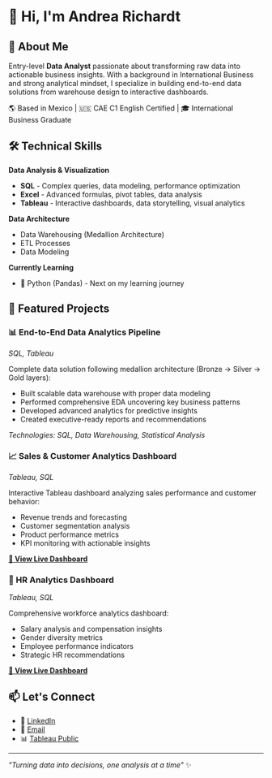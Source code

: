 # 👋 Hi, I'm Andrea Richardt

## 🎯 About Me
Entry-level **Data Analyst** passionate about transforming raw data into actionable business insights. With a background in International Business and strong analytical mindset, I specialize in building end-to-end data solutions from warehouse design to interactive dashboards.

🌎 Based in Mexico | 🇺🇸 CAE C1 English Certified | 🎓 International Business Graduate

## 🛠️ Technical Skills

**Data Analysis & Visualization**
- **SQL** - Complex queries, data modeling, performance optimization
- **Excel** - Advanced formulas, pivot tables, data analysis
- **Tableau** - Interactive dashboards, data storytelling, visual analytics

**Data Architecture**
- Data Warehousing (Medallion Architecture)
- ETL Processes
- Data Modeling

**Currently Learning**
- 🐍 Python (Pandas) - Next on my learning journey

## 🚀 Featured Projects

### 📊 End-to-End Data Analytics Pipeline
*SQL, Tableau*

Complete data solution following medallion architecture (Bronze → Silver → Gold layers):
- Built scalable data warehouse with proper data modeling
- Performed comprehensive EDA uncovering key business patterns
- Developed advanced analytics for predictive insights
- Created executive-ready reports and recommendations

*Technologies: SQL, Data Warehousing, Statistical Analysis*

### 📈 Sales & Customer Analytics Dashboard
*Tableau, SQL*

Interactive Tableau dashboard analyzing sales performance and customer behavior:
- Revenue trends and forecasting
- Customer segmentation analysis
- Product performance metrics
- KPI monitoring with actionable insights

**[🔗 View Live Dashboard](https://public.tableau.com/views/SalesCustomerDashboard_17524469839340/SalesDashboard?:language=en-GB&:sid=&:redirect=auth&:display_count=n&:origin=viz_share_link)**

### 👥 HR Analytics Dashboard
*Tableau, SQL*

Comprehensive workforce analytics dashboard:
- Salary analysis and compensation insights
- Gender diversity metrics
- Employee performance indicators
- Strategic HR recommendations

**[🔗 View Live Dashboard](https://public.tableau.com/views/HRDashboard_17527668542800/HRResourcesOverview?:language=en-GB&:sid=&:redirect=auth&:display_count=n&:origin=viz_share_link)**


## 📫 Let's Connect

- 💼 [LinkedIn](www.linkedin.com/in/andrea-richardt-rios)
- 📧 [Email](andrearichardtrios@gmail.com.com)
- 📊 [Tableau Public](https://public.tableau.com/app/profile/andrea.richardt)

---

*"Turning data into decisions, one analysis at a time"* ✨

<!--
**yourusername/yourusername** is a ✨ _special_ ✨ repository because its `README.md` appears on your GitHub profile.
-->

